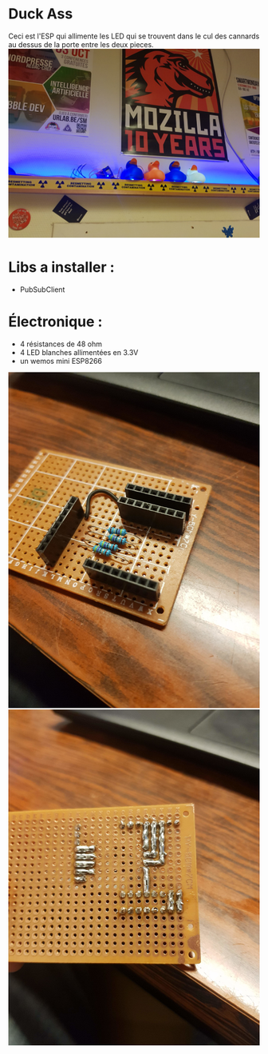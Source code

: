 # Duck Ass
Ceci est l'ESP qui allimente les LED qui se trouvent dans le cul des cannards au dessus de la porte entre les deux pieces.
![alt text](images/ducks.jpg "Ducky")


# Libs a installer :
* PubSubClient

# Électronique :
* 4 résistances de 48 ohm
* 4 LED blanches allimentées en 3.3V
* un wemos mini ESP8266

![alt text](images/boardup.jpg "Up")
![alt text](images/boardown.jpg "Down")
